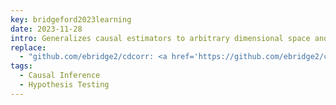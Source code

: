 ```yaml
---
key: bridgeford2023learning
date: 2023-11-28
intro: Generalizes causal estimators to arbitrary dimensional space and uses this to develop a new test (Causal CDcorr).
replace:
  - "github.com/ebridge2/cdcorr: <a href='https://github.com/ebridge2/cdcorr'>https://github.com/ebridge2/cdcorr</a>"
tags:
  - Causal Inference
  - Hypothesis Testing
---
```

